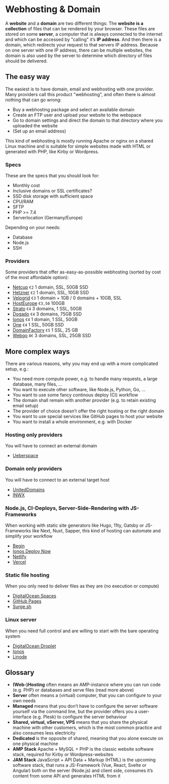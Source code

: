 # Webhosting & Domain

A **website** and a **domain** are two different things: The **website is a collection** of files that can be rendered by your browser. These files are stored on some **server**, a computer that is always connected to the internet and which can be accessed by "calling" it’s **IP address**. And then there is a domain, which redirects your request to that servers IP address. Because on one server with one IP address, there can be multiple websites, the domain is also used by the server to determine which directory of files should be delivered.

## The easy way
The easiest is to have domain, email and webhosting with one provider. Many providers call this product "webhosting", and often there is almost nothing that can go wrong:
- Buy a webhosting package and select an available domain
- Create an FTP user and upload your website to the webspace
- Go to domain settings and direct the domain to that directory where you uploaded the website
- (Set up an email address)

This kind of webhosting is mostly running Apache or nginx on a shared Linux machine and is suitable for simple websites made with HTML or generated with PHP, like Kirby or Wordpress.

### Specs
These are the specs that you should look for:
- Monthly cost
- Inclusive domains or SSL certificates?
- SSD disk storage with sufficient space
- CPU/RAM
- SFTP
- PHP >= 7.4
- Serverlocation (Germany/Europe)

Depending on your needs:
- Database
- Node.js
- SSH

### Providers
Some providers that offer as-easy-as-possible webhosting (sorted by cost of the most affordable option):
- [Netcup](https://www.netcup.de/hosting/)
`€2` 1 domain, SSL, 50GB SSD
- [Hetzner](https://www.hetzner.com/de/webhosting)
`€2` 1 domain, SSL, 10GB SSD
- [Velogrid](https://www.velogrid.com/)
`€3` 1 domain + 1GB / 0 domains + 10GB, SSL
- [HostEurope](https://www.hosteurope.de/webhosting-loesungen/)
`€3,50` 100GB
- [Strato](https://www.strato.de/hosting/)
`€4` 3 domains, 1 SSL, 50GB
- [Dogado](https://www.dogado.de/website/hosting)
`€4` 3 domains, 75GB SSD
- [Ionos](https://www.ionos.de/hosting/webhosting)
`€4` 1 domain, 1 SSL, 50GB
- [One](https://www.one.com/de/#PlansAndPrices)
`€4` 1 SSL, 50GB SSD
- [DomainFactory](https://www.df.eu/de/webhosting/)
`€5` 1 SSL, 25 GB
- [Webgo](https://www.webgo.de/ssd-webhosting/)
`8€` 3 domains, SSL, 25GB SSD

## More complex ways

There are various reasons, why you may end up with a more complicated setup, e.g.:
- You need more compute power, e.g. to handle many requests, a large database, many files, ...
- You want to execute other software, like Node.js, Python, Go, ...
- You want to use some fancy continous deploy (CI) workflow
- The domain shall remain with another provider (e.g. to retain existing email setup)
- The provider of choice doesn’t offer the right hosting or the right domain
- You want to use special services like GitHub pages to host your website
- You want to install a whole environment, e.g. with Docker

### Hosting only providers
You will have to connect an external domain
- [Ueberspace](https://uberspace.de)

### Domain only providers
You will have to connect to an external target host
- [UnitedDomains](https://www.united-domains.de/domain-registrieren/preisliste/)
- [INWX](https://www.inwx.de/de)

### Node.js, CI-Deploys, Server-Side-Rendering with JS-Frameworks
When working with static site generators like Hugo, 11ty, Gatsby or JS-Frameworks like Next, Nuxt, Sapper, this kind of hosting can automate and simplify your workflow
- [Begin](https://begin.com)
- [Ionos Deploy Now](https://www.ionos.de/hosting/deploy-now)
- [Netlify](https://www.netlify.com)
- [Vercel](https://vercel.com)

### Static file hosting
When you only need to deliver files as they are (no execution or compute)
- [DigitalOcean Spaces](https://www.digitalocean.com/products/spaces/)
- [GitHub Pages](https://pages.github.com)
- [Surge.sh](https://surge.sh)

### Linux server
When you need full control and are willing to start with the bare operating system
- [DigitalOcean Droplet](https://www.digitalocean.com/products/droplets/)
- [Ionos](https://www.ionos.de/server/vps#tarife)
- [Linode](https://www.linode.com/products/shared/)

## Glossary
- **(Web-)Hosting** often means an AMP-instance where you can run code (e.g. PHP) or databases and serve files (read more above)
- **Server** often means a (virtual) computer, that you can configure to your own needs
- **Managed** means that you don’t have to configure the server software yourself via the command line, but the provider offers you a user-interface (e.g. Plesk) to configure the server behaviour
- **Shared, virtual, vServer, VPS** means that you share the physical machine with other customers, which is the most common practice and also consumes less electricity
- **Dedicated** is the opposite of shared, meaning that you alone execute on one physical machine
- **AMP Stack** Apache + MySQL + PHP is the classic website software stack, required for Kirby or Wordpress-websites
- **JAM Stack** JavaScript + API Data + Markup (HTML) is the upcoming software stack, that runs a JS-Framework (Vue, React, Svelte or Angular) both on the server (Node.js) and client side, consumes it’s content from some API and generates HTML from it
